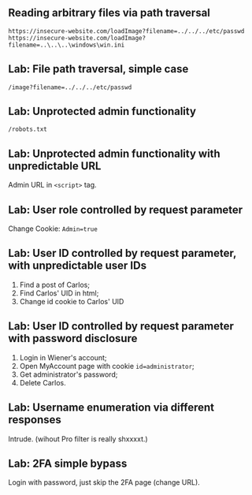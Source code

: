 ## Reading arbitrary files via path traversal

`https://insecure-website.com/loadImage?filename=../../../etc/passwd`  
`https://insecure-website.com/loadImage?filename=..\..\..\windows\win.ini`

## Lab: File path traversal, simple case
`/image?filename=../../../etc/passwd`

## Lab: Unprotected admin functionality
`/robots.txt`

## Lab: Unprotected admin functionality with unpredictable URL
Admin URL in `<script>` tag.

## Lab: User role controlled by request parameter
Change Cookie: `Admin=true`

## Lab: User ID controlled by request parameter, with unpredictable user IDs

1. Find a post of Carlos;
2. Find Carlos' UID in html;
3. Change id cookie to Carlos' UID


## Lab: User ID controlled by request parameter with password disclosure
1. Login in Wiener's account;
2. Open MyAccount page with cookie `id=administrator`;
3. Get administrator's password;
4. Delete Carlos.

## Lab: Username enumeration via different responses
Intrude. (wihout Pro filter is really shxxxxt.)


## Lab: 2FA simple bypass
Login with password, just skip the 2FA page (change URL).